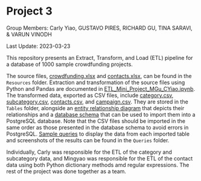 # Project 3

Group Members: Carly Yiao, GUSTAVO PIRES, RICHARD GU, TINA SARAVI, & VARUN VINODH


Last Update: 2023-03-23

This repository presents an Extract, Transform, and Load (ETL) pipeline for a database of 1000 sample crowdfunding projects.

The source files, [crowdfunding.xlsx](Resources/crowdfunding.xlsx) and [contacts.xlsx](Resources/contacts.xlsx), can be found in the `Resources` folder. Extraction and transformation of the source files using Python and Pandas are documented in [ETL_Mini_Project_MGu_CYiao.ipynb](ETL_Mini_Project_MGu_CYiao.ipynb). The transformed data, exported as CSV files, include [category.csv](Tables/category.csv), [subcategory.csv](Tables/subcategory.csv), [contacts.csv](Tables/contacts.csv), and [campaign.csv](Tables/category.csv). They are stored in the `Tables` folder, alongside an [entity relationship diagram](Tables/ERD.png) that depicts their relationships and a [database schema](Tables/crowdfunding_db_schema.sql) that can be used to import them into a PostgreSQL database. Note that the CSV files should be imported in the same order as those presented in the database schema to avoid errors in PostgreSQL. [Sample queries](Queries/crowdfunding_db_query.sql) to display the data from each imported table and screenshots of the results can be found in the `Queries` folder.

Individually, Carly was responsible for the ETL of the category and subcategory data, and Mingyao was responsible for the ETL of the contact data using both Python dictionary methods amd regular expressions. The rest of the project was done together as a team.
